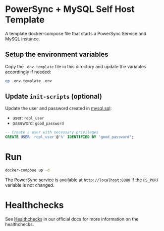 # PowerSync + MySQL Self Host Template

A template docker-compose file that starts a PowerSync Service and MySQL instance.

## Setup the environment variables
Copy the `.env.template` file in this directory and update the variables accordingly if needed:

```bash
cp .env.template .env
```

## Update `init-scripts` (optional)
Update the user and password created in [mysql.sql](init-scripts/mysql.sql):
- user: `repl_user`
- password: `good_password`

```sql
-- Create a user with necessary privileges
CREATE USER 'repl_user'@'%' IDENTIFIED BY 'good_password';
```

# Run
```bash
docker-compose up -d
```

The PowerSync service is available at `http://localhost:8080` if the `PS_PORT` variable is not changed.

# Healthchecks

See [Healthchecks](https://powersync.mintlify.app/self-hosting/lifecycle-maintenance/healthchecks#liveness) in our official docs for more information on the healthchecks.